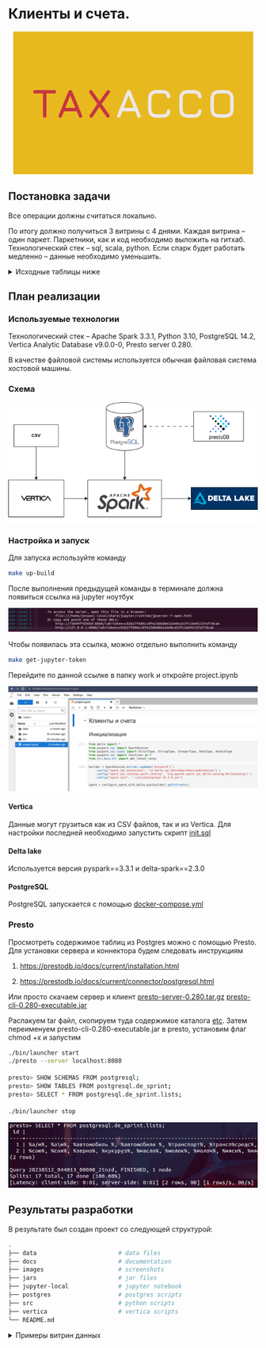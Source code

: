 # Клиенты и счета.

<div align="center">

![Logo](images/logo.png)

</div>

## Постановка задачи

Все операции должны считаться локально.

По итогу должно получиться 3 витрины с 4 днями. Каждая витрина – один паркет. Паркетники, как и код необходимо выложить на гитхаб. Технологический стек – sql, scala, python. Если спарк будет работать медленно – данные необходимо уменьшить.

<details>
  <summary>Исходные таблицы ниже</summary>

1. **Таблица клиентов 10 000 записей**

    |Поле|Описание|
    |-----------|-----------|
    |ClientId|ИД клиента (PK)|
    |ClientName|Наименование клиента|
    |Type|Тип клиента (ФЛ, ЮЛ)|
    |Form|Организационно-правовая форма (ООО, ИП и т.п.)|
    |RegisterDate|Дата регистрации клиента|

2. **Таблица счетов – 20 000 записей**

    |Поле|Описание|
    |-----------|-----------|
    |AccountId|ИД  счета (PK)|
    |AccountNum|Двадцатизначный номер счета|
    |ClientId|ИД клиента владельца счета (FK)|
    |DateOpen|Дата открытия счета|
 

3. **Операции по счетам – 100 000 записей**

    |Поле|Описание|
    |-----------|-----------|
    |AccountDB|Счет дебета проводки (FK)|
    |AccountCR|Счет кредита проводки (FK)|
    |DateOp|Дата операции|
    |Amount|Сумма операции|
    |Currency|Валюта операции|
    |Comment|Назначение платежа|

4. **Курсы валют по отношению к рублю**

    |Поле|Описание|
    |-----------|-----------|
    |Currency|Валюта|
    |Rate|Курс|
    |RateDate|Дата курса|

**Необходимо сформировать три витрины на следующие даты:**

**2020-11-01, 2020-11-02, 2020-11-03, 2020-11-04.**

Минимум можно сделать только на одну дату **2020-11-01**.

1. **Витрина** _corporate_payments_. Строится по каждому уникальному счету (AccountDB  и AccountCR) из таблицы Operation. Ключ партиции CutoffDt

    |Поле|Описание|
    |-----------|-----------|
    |AccountId|ИД счета|
    |ClientId|Ид клиента счета|
    |PaymentAmt|Сумма операций по счету, где счет клиента указан в дебете проводки|
    |EnrollementAmt|Сумма операций по счету, где счет клиента указан в  кредите проводки|
    |TaxAmt|Сумму операций, где счет клиента указан в дебете, и счет кредита 40702|
    |ClearAmt|Сумма операций, где счет клиента указан в кредите, и счет дебета 40802|
    |CarsAmt|Сумма операций, где счет клиента указан в дебете проводки и назначение платежа не содержит слов по маскам Списка 1|
    |FoodAmt|Сумма операций, где счет клиента указан в кредите проводки и назначение платежа содержит слова по Маскам Списка 2|
    |FLAmt|Сумма операций с физ. лицами. Счет клиента указан в дебете проводки, а клиент в кредите проводки – ФЛ.|
    |CutoffDt|Дата операции;|

2. **Витрина** _corporate_account_. Строится по каждому уникальному счету из таблицы Operation на заданную дату расчета. Ключ партиции CutoffDt

    |Поле|Описание|
    |-----------|-----------|
    |AccountID|ИД счета|
    |AccountNum|Номер счета|
    |DateOpen|Дата открытия счета|
    |ClientId|ИД клиента|
    |ClientName|Наименование клиента|
    |TotalAmt|Общая сумма оборотов по счету. Считается как сумма PaymentAmt и EnrollementAmt|
    |CutoffDt|Дата операции|

3. **Витрина** _corporate_info_. Строится по каждому уникальному клиенту из таблицы Operation. Ключ партиции CutoffDt

    |Поле|Описание|
    |-----------|-----------|
    |ClientId|ИД клиента (PK)|
    |ClientName|Наименование клиента|
    |Type|Тип клиента (ФЛ, ЮЛ)|
    |Form|Организационно-правовая форма (ООО, ИП и т.п.)|
    |RegisterDate|Дата регистрации клиента|
    |TotalAmt|Сумма операций по всем счетам клиент. Считается как сумма corporate_account.total_amt по всем счетам.|
    |CutoffDt|Дата операции|

Суммы должны быть в национальной валюте, для перевода использовать самый актуальный курс из таблицы курсов.

Таблица списков должна загружаться из постгреса в спарк (локально).

**Список 1:**

%а/м%, %а\м%, %автомобиль %, %автомобили %, %транспорт%, %трансп%средс%, %легков%, %тягач%, %вин%, %vin%,%viн:%, %fоrd%, %форд%,%кiа%, %кия%, %киа%%мiтsuвisнi%, %мицубиси%, %нissан%, %ниссан%, %sсанiа%, %вмw%, %бмв%, %аudi%, %ауди%, %jеер%, %джип%, %vоlvо%, %вольво%, %тоyота%, %тойота%, %тоиота%, %нyuнdаi%, %хендай%, %rенаulт%, %рено%, %реugеот%, %пежо%, %lаdа%, %лада%, %dатsuн%, %додж%, %меrсеdеs%, %мерседес%, %vоlкswаgен%, %фольксваген%, %sкоdа%, %шкода%, %самосвал%, %rover%, %ровер%

**Список 2:**

%сою%, %соя%, %зерно%, %кукуруз%, %масло%, %молок%, %молоч%, %мясн%, %мясо%, %овощ%, %подсолн%, %пшениц%, %рис%, %с/х%прод%, %с/х%товар%, %с\х%прод%, %с\х%товар%, %сахар%, %сельск%прод%, %сельск%товар%, %сельхоз%прод%, %сельхоз%товар%, %семен%, %семечк%, %сено%, %соев%, %фрукт%, %яиц%, %ячмен%, %картоф%, %томат%, %говя%, %свин%, %курин%, %куриц%, %рыб%, %алко%, %чаи%, %кофе%, %чипс%, %напит%, %бакале%, %конфет%, %колбас%, %морож%, %с/м%, %с\м%, %консерв%, %пищев%, %питан%, %сыр%, %макарон%, %лосос%, %треск%, %саир%, % филе%, % хек%, %хлеб%, %какао%, %кондитер%, %пиво%, %ликер%

**Источник:** https://disk.yandex.ru/d/OlYnCPLK4XfHVA

</details>

## План реализации

### Используемые технологии
Технологический стек – Apache Spark 3.3.1, Python 3.10, PostgreSQL 14.2, Vertica Analytic Database v9.0.0-0, Presto server 0.280.

В качестве файловой системы используется обычная файловая система хостовой машины.

### Схема

![Diagram1](./images/diagram.drawio.png)

### Настройка и запуск

Для запуска используйте команду
```bash
make up-build
```
После выполнения предыдущей команды в терминале должна появиться ссылка на jupyter ноутбук

![notebook](./images/token.png)

Чтобы появилась эта ссылка, можно отдельно выполнить команду
```bash
make get-jupyter-token
```

Перейдите по данной ссылке в папку work и откройте project.ipynb

![notebook](./images/notebook.png)

#### Vertica

Данные могут грузиться как из CSV файлов, так и из Vertica. Для настройки последней необходимо запустить скрипт [init.sql](./vertica/init.sql)

#### Delta lake

Используется версия pyspark==3.3.1 и delta-spark==2.3.0

#### PostgreSQL

PostgreSQL запускается с помощью [docker-compose.yml](./docker-compose.yml)

### Presto

Просмотреть содержимое таблиц из Postgres можно с помощью Presto. Для установки сервера и коннектора будем следовать инструкциям

1. https://prestodb.io/docs/current/installation.html

2. https://prestodb.io/docs/current/connector/postgresql.html

Или просто скачаем сервер и клиент
[presto-server-0.280.tar.gz](https://repo1.maven.org/maven2/com/facebook/presto/presto-server/0.280/presto-server-0.280.tar.gz)
[presto-cli-0.280-executable.jar](https://repo1.maven.org/maven2/com/facebook/presto/presto-cli/0.280/presto-cli-0.280-executable.jar)

Распакуем tar файл, скопируем туда содержимое каталога [etc](./presto). Затем переименуем presto-cli-0.280-executable.jar в presto, установим флаг chmod +x и запустим

```bash
./bin/launcher start
./presto --server localhost:8080

presto> SHOW SCHEMAS FROM postgresql;
presto> SHOW TABLES FROM postgresql.de_sprint;
presto> SELECT * FROM postgresql.de_sprint.lists;

./bin/launcher stop 
```

![presto result](./images/presto_result.png)

## Результаты разработки
В результате был создан проект со следующей структурой:
```bash
.
├── data                       # data files
├── docs                       # documentation
├── images                     # screenshots
├── jars                       # jar files
├── jupyter-local              # jupyter notebook
├── postgres                   # postgres scripts
├── src                        # python scripts
├── vertica                    # vertica scripts
└── README.md
```

<details>
  <summary>Примеры витрин данных</summary>

1. Витрина corporate_payments

    ![data_mart](./images/data_mart1.png)

2. Витрина corporate_account

    ![data_mart](./images/data_mart2.png)

2. Витрина corporate_info

    ![data_mart](./images/data_mart3.png)


</details>
